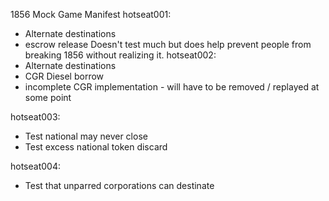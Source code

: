 1856 Mock Game Manifest
hotseat001:
 * Alternate destinations
 * escrow release
 Doesn't test much but does help prevent people from breaking 1856 without realizing it.
hotseat002:
 * Alternate destinations
 * CGR Diesel borrow
 * incomplete CGR implementation - will have to be removed / replayed at some point

 hotseat003:
 * Test national may never close
 * Test excess national token discard

 hotseat004:
 * Test that unparred corporations can destinate